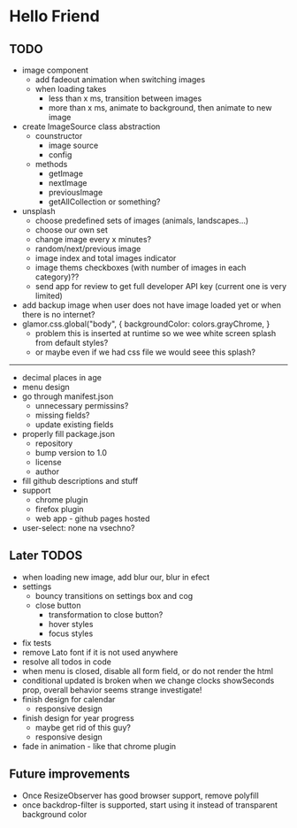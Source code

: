# Hello Friend

## TODO

- image component
  - add fadeout animation when switching images
  - when loading takes
    - less than x ms, transition between images
    - more than x ms, animate to background, then animate to new image
- create ImageSource class abstraction
  - counstructor
    - image source
    - config
  - methods
    - getImage
    - nextImage
    - previousImage
    - getAllCollection or something?
- unsplash
  - choose predefined sets of images (animals, landscapes...)
  - choose our own set
  - change image every x minutes?
  - random/next/previous image
  - image index and total images indicator
  - image thems checkboxes (with number of images in each category)??
  - send app for review to get full developer API key (current one is very limited)
- add backup image when user does not have image loaded yet or when there is no internet?
- glamor.css.global("body", { backgroundColor: colors.grayChrome, }
  - problem this is inserted at runtime so we wee white screen splash from default styles?
  - or maybe even if we had css file we would seee this splash?

---

- decimal places in age
- menu design
- go through manifest.json
  - unnecessary permissins?
  - missing fields?
  - update existing fields
- properly fill package.json
  - repository
  - bump version to 1.0
  - license
  - author
- fill github descriptions and stuff
- support
  - chrome plugin
  - firefox plugin
  - web app - github pages hosted
- user-select: none na vsechno?

## Later TODOS

- when loading new image, add blur our, blur in efect
- settings
  - bouncy transitions on settings box and cog
  - close button
    - transformation to close button?
    - hover styles
    - focus styles
- fix tests
- remove Lato font if it is not used anywhere
- resolve all todos in code
- when menu is closed, disable all form field, or do not render the html
- conditional updated is broken when we change clocks showSeconds prop, overall behavior seems strange investigate!
- finish design for calendar
  - responsive design
- finish design for year progress
  - maybe get rid of this guy?
  - responsive design
- fade in animation - like that chrome plugin

## Future improvements

- Once ResizeObserver has good browser support, remove polyfill
- once backdrop-filter is supported, start using it instead of transparent background color
